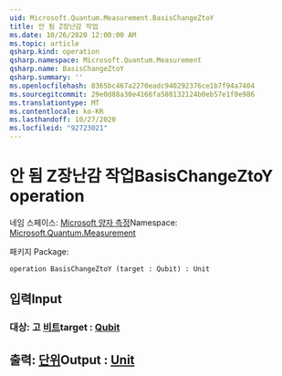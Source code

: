 ```yaml
---
uid: Microsoft.Quantum.Measurement.BasisChangeZtoY
title: 안 됨 Z장난감 작업
ms.date: 10/26/2020 12:00:00 AM
ms.topic: article
qsharp.kind: operation
qsharp.namespace: Microsoft.Quantum.Measurement
qsharp.name: BasisChangeZtoY
qsharp.summary: ''
ms.openlocfilehash: 8365bc467a2270eadc940292376ce1b7f94a7404
ms.sourcegitcommit: 29e0d88a30e4166fa580132124b0eb57e1f0e986
ms.translationtype: MT
ms.contentlocale: ko-KR
ms.lasthandoff: 10/27/2020
ms.locfileid: "92723021"
---
```

# <a name="basischangeztoy-operation"></a><span data-ttu-id="9d023-102">안 됨 Z장난감 작업</span><span class="sxs-lookup"><span data-stu-id="9d023-102">BasisChangeZtoY operation</span></span>

<span data-ttu-id="9d023-103">네임 스페이스: [Microsoft 양자 측정](xref:Microsoft.Quantum.Measurement)</span><span class="sxs-lookup"><span data-stu-id="9d023-103">Namespace: [Microsoft.Quantum.Measurement](xref:Microsoft.Quantum.Measurement)</span></span>

<span data-ttu-id="9d023-104">패키지 [](https://nuget.org/packages/)</span><span class="sxs-lookup"><span data-stu-id="9d023-104">Package: [](https://nuget.org/packages/)</span></span>




```qsharp
operation BasisChangeZtoY (target : Qubit) : Unit
```


## <a name="input"></a><span data-ttu-id="9d023-105">입력</span><span class="sxs-lookup"><span data-stu-id="9d023-105">Input</span></span>

### <a name="target--qubit"></a><span data-ttu-id="9d023-106">대상: 고 [비트](xref:microsoft.quantum.lang-ref.qubit)</span><span class="sxs-lookup"><span data-stu-id="9d023-106">target : [Qubit](xref:microsoft.quantum.lang-ref.qubit)</span></span>





## <a name="output--unit"></a><span data-ttu-id="9d023-107">출력: [단위](xref:microsoft.quantum.lang-ref.unit)</span><span class="sxs-lookup"><span data-stu-id="9d023-107">Output : [Unit](xref:microsoft.quantum.lang-ref.unit)</span></span>

